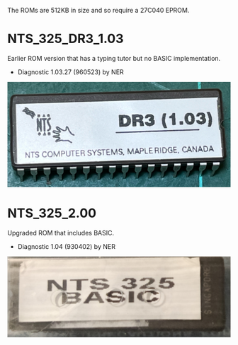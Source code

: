 The ROMs are 512KB in size and so require a 27C040 EPROM.<br>

# NTS_325_DR3_1.03
Earlier ROM version that has a typing tutor but no BASIC implementation.<br>
- Diagnostic 1.03.27  (960523)  by NER

![Vers. 1.03](NTS_325_DR3_1.03_picture.jpg)

# NTS_325_2.00
Upgraded ROM that includes BASIC.<br>
- Diagnostic 1.04 (930402)  by NER

![Vers. 2.0](NTS_325_2.00_picture.jpg)
